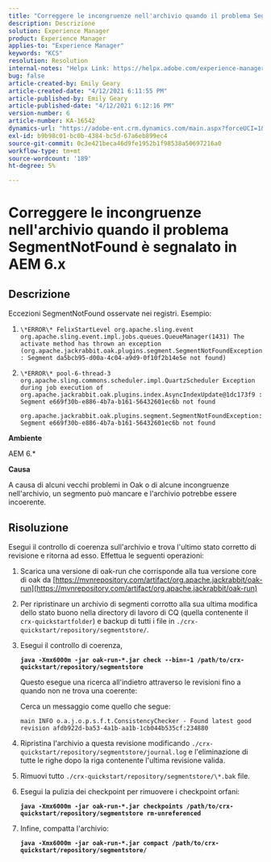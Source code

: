 ```yaml
---
title: "Correggere le incongruenze nell'archivio quando il problema SegmentNotFound è segnalato in AEM 6.x"
description: Descrizione
solution: Experience Manager
product: Experience Manager
applies-to: "Experience Manager"
keywords: "KCS"
resolution: Resolution
internal-notes: "Helpx Link: https://helpx.adobe.com/experience-manager/kb/fix-inconsistencies-in-the-repository-when-segmentnotfound-issue.html"
bug: false
article-created-by: Emily Geary
article-created-date: "4/12/2021 6:11:55 PM"
article-published-by: Emily Geary
article-published-date: "4/12/2021 6:12:16 PM"
version-number: 6
article-number: KA-16542
dynamics-url: "https://adobe-ent.crm.dynamics.com/main.aspx?forceUCI=1&pagetype=entityrecord&etn=knowledgearticle&id=18318d8e-ba9b-eb11-b1ac-000d3a3680d8"
exl-id: b9b98c01-bc0b-4384-bc5d-67a6eb899ec4
source-git-commit: 0c3e421beca46d9fe1952b1f98538a50697216a0
workflow-type: tm+mt
source-wordcount: '189'
ht-degree: 5%

---
```


# Correggere le incongruenze nell&#39;archivio quando il problema SegmentNotFound è segnalato in AEM 6.x

## Descrizione


Eccezioni SegmentNotFound osservate nei registri. Esempio:

1. `\*ERROR\* FelixStartLevel org.apache.sling.event org.apache.sling.event.impl.jobs.queues.QueueManager(1431) The activate method has thrown an exception (org.apache.jackrabbit.oak.plugins.segment.SegmentNotFoundException: Segment da5bcb95-d00a-4c04-a9d9-0f10f2b14e5e not found)`
2. `\*ERROR\* pool-6-thread-3 org.apache.sling.commons.scheduler.impl.QuartzScheduler Exception during job execution of org.apache.jackrabbit.oak.plugins.index.AsyncIndexUpdate@1dc173f9 : Segment e669f30b-e886-4b7a-b161-56432601ec6b not found`

   `org.apache.jackrabbit.oak.plugins.segment.SegmentNotFoundException: Segment e669f30b-e886-4b7a-b161-56432601ec6b not found`


<b>Ambiente</b>

AEM 6.\*

<b>Causa</b>

A causa di alcuni vecchi problemi in Oak o di alcune incongruenze nell&#39;archivio, un segmento può mancare e l&#39;archivio potrebbe essere incoerente.


## Risoluzione


Esegui il controllo di coerenza sull&#39;archivio e trova l&#39;ultimo stato corretto di revisione e ritorna ad esso. Effettua le seguenti operazioni:

1. Scarica una versione di oak-run che corrisponde alla tua versione core di oak da [https://mvnrepository.com/artifact/org.apache.jackrabbit/oak-run](https://mvnrepository.com/artifact/org.apache.jackrabbit/oak-run)
2. Per ripristinare un archivio di segmenti corrotto alla sua ultima modifica dello stato buono nella directory di lavoro di CQ (quella contenente il `crx-quickstartfolder`) e backup di tutti i file in `./crx-quickstart/repository/segmentstore/`.
3. Esegui il controllo di coerenza,

   <b>`java -Xmx6000m -jar oak-run-*.jar check --bin=-1 /path/to/crx-quickstart/repository/segmentstore`</b>



   Questo esegue una ricerca all&#39;indietro attraverso le revisioni fino a quando non ne trova una coerente:



   Cerca un messaggio come quello che segue:

   `main INFO o.a.j.o.p.s.f.t.ConsistencyChecker - Found latest good revision afdb922d-ba53-4a1b-aa1b-1cb044b535cf:234880`


4. Ripristina l&#39;archivio a questa revisione modificando `./crx-quickstart/repository/segmentstore/journal.log` e l&#39;eliminazione di tutte le righe dopo la riga contenente l&#39;ultima revisione valida.
5. Rimuovi tutto `./crx-quickstart/repository/segmentstore/\*.bak` file.
6. Esegui la pulizia dei checkpoint per rimuovere i checkpoint orfani:

   <b>`java -Xmx6000m -jar oak-run-*.jar checkpoints /path/to/crx-quickstart/repository/segmentstore rm-unreferenced`</b>


7. Infine, compatta l&#39;archivio:

   <b>`java -Xmx6000m -jar oak-run-*.jar compact /path/to/crx-quickstart/repository/segmentstore/`</b>
